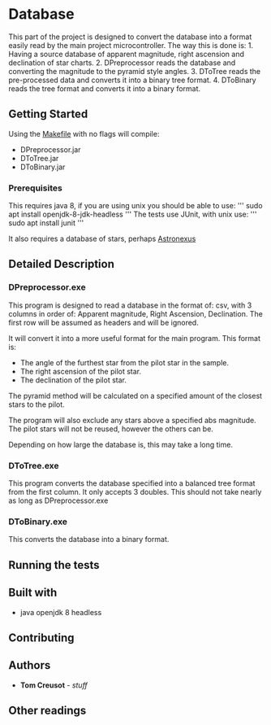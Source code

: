 # Database
This part of the project is designed to convert the database into a format easily read by the main project microcontroller.
The way this is done is:
	1. Having a source database of apparent magnitude, right ascension and declination of star charts.
	2. DPreprocessor 	reads the database and converting the magnitude to the pyramid style angles.
	3. DToTree 			reads the pre-processed data and converts it into a binary tree format.
	4. DToBinary		reads the tree format and converts it into a binary format.



## Getting Started
Using the [Makefile](Makefile) with no flags will compile:
* DPreprocessor.jar
* DToTree.jar
* DToBinary.jar



### Prerequisites
This requires java 8, if you are using unix you should be able to use:
'''
sudo apt install openjdk-8-jdk-headless
'''
The tests use JUnit, with unix use:
'''
sudo apt install junit
'''

It also requires a database of stars, perhaps [Astronexus](http://www.astronexus.com/hyg)



## Detailed Description

### DPreprocessor.exe
This program is designed to read a database in the format of:
csv, with 3 columns in order of:
Apparent magnitude, Right Ascension, Declination.
The first row will be assumed as headers and will be ignored.

It will convert it into a more useful format for the main program.
This format is:
* The angle of the furthest star from the pilot star in the sample.
* The right ascension of the pilot star.
* The declination of the pilot star.

The pyramid method will be calculated on a specified amount of the closest stars to the pilot.

The program will also exclude any stars above a specified abs magnitude.
The pilot stars will not be reused, however the others can be.

Depending on how large the database is, this may take a long time.

### DToTree.exe
This program converts the database specified into a balanced tree format from the first column.
It only accepts 3 doubles.
This should not take nearly as long as DPreprocessor.exe

### DToBinary.exe
This converts the database into a binary format.

## Running the tests


## Built with
* java openjdk 8 headless


## Contributing

## Authors
* **Tom Creusot** - *stuff*

## Other readings
